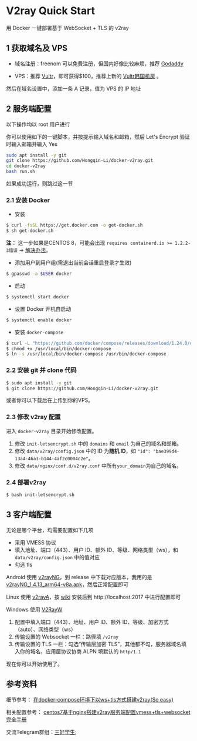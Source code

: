 # V2ray Quick Start

用 Docker 一键部署基于 WebSocket + TLS 的 v2ray



## 1 获取域名及 VPS

- 域名注册：freenom 可以免费注册，但国内好像比较麻烦，推荐 [Godaddy](https://www.godaddy.com/)

- VPS：推荐 [Vultr]()，即可获得$100，推荐上新的 <a href="https://www.aliyunhost.net/vultr-korea-datacenter-launch/" target="_blank">Vultr韩国机房</a> 。

然后在域名设置中，添加一条 A 记录，值为 VPS 的 IP 地址


## 2 服务端配置

以下操作均以 root 用户进行

你可以使用如下的一键脚本，并按提示输入域名和邮箱，然后 Let's Encrypt 验证时输入邮箱并输入 Yes

```bash
sudo apt install -y git
git clone https://github.com/Hongqin-Li/docker-v2ray.git
cd docker-v2ray
bash run.sh
```

如果成功运行，则跳过这一节

### 2.1 安装 Docker

- 安装

```bash
$ curl -fsSL https://get.docker.com -o get-docker.sh
$ sh get-docker.sh
```

**注：** 这一步如果是CENTOS 8，可能会出现 `requires containerd.io >= 1.2.2-3错误` -> [解决办法](https://www.4spaces.org/docker-ce-install-containerd-io-error/)。

- 添加用户到用户组(需退出当前会话重启登录才生效)

```bash
$ gpasswd -a $USER docker
```

- 启动

```bash
$ systemctl start docker
```

- 设置 Docker 开机自启动

```bash
$ systemctl enable docker
```

- 安装 `docker-compose`

```bash
$ curl -L "https://github.com/docker/compose/releases/download/1.24.0/docker-compose-$(uname -s)-$(uname -m)" -o /usr/local/bin/docker-compose
$ chmod +x /usr/local/bin/docker-compose
$ ln -s /usr/local/bin/docker-compose /usr/bin/docker-compose
```

### 2.2 安装 git 并 clone 代码

```bash
$ sudo apt install -y git
$ git clone https://github.com/Hongqin-Li/docker-v2ray.git
```

或者你可以下载后在上传到你的VPS。

### 2.3 修改 v2ray 配置

进入 `docker-v2ray` 目录开始修改配置。

1. 修改 `init-letsencrypt.sh` 中的 `domains` 和 `email` 为自己的域名和邮箱。
2. 修改 `data/v2ray/config.json` 中的 ID 为**随机 ID**，如 `"id": "bae399d4-13a4-46a3-b144-4af2c0004c2e"`。
3. 修改 `data/nginx/conf.d/v2ray.conf` 中所有`your_domain`为自己的域名。

### 2.4 部署v2ray

```bash
$ bash init-letsencrypt.sh
```



## 3 客户端配置

无论是哪个平台，均需要配置如下几项

- 采用 VMESS 协议
- 填入地址、端口（443）、用户 ID、额外 ID、等级、网络类型（ws），和 `data/v2ray/config.json` 中的值对应
- 勾选 tls

Android 使用 [v2rayNG](https://github.com/2dust/v2rayNG)，到 release 中下载对应版本，我用的是 [v2rayNG_1.4.13_arm64-v8a.apk](https://github.com/2dust/v2rayNG/releases/download/1.4.13/v2rayNG_1.4.13_arm64-v8a.apk)，然后正常配置即可

Linux 使用 [v2rayA](https://github.com/v2rayA/v2rayA)，按 [wiki](https://github.com/v2rayA/v2rayA/wiki/Usage) 安装后到 http://localhost:2017 中进行配置即可

Windows 使用 [V2RayW](https://github.com/Cenmrev/V2RayW)

1. 配置中填入端口（443）、地址、用户 ID、额外 ID、等级、加密方式（auto）、网络类型（ws）
2. 传输设置的 Websocket 一栏：路径填 `/v2ray`
3. 传输设置的 TLS 一栏：勾选“传输层加密 TLS”，其他都不勾，服务器域名填入你的域名，应用层协议协商 ALPN 填默认的 `http/1.1`



现在你可以开始使用了。

## 参考资料

细节参考： <a href="https://www.4spaces.org/docker-compose-install-v2ray-ws-tls/" target="_blank" rel="noopener noreferrer">在docker-compose环境下以ws+tls方式搭建v2ray(So easy)</a>

相关配置参考： <a href="https://www.4spaces.org/v2ray-nginx-tls-websocket/" target="_blank" rel="noopener noreferrer">centos7基于nginx搭建v2ray服务端配置vmess+tls+websocket完全手册</a>

交流Telegram群组：[三好学生](https://t.me/goodgoodgoodstudent);

